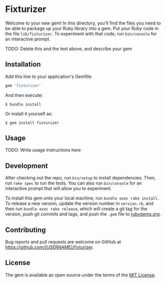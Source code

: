 # Fixturizer

Welcome to your new gem! In this directory, you'll find the files you need to be able to package up your Ruby library into a gem. Put your Ruby code in the file `lib/fixturizer`. To experiment with that code, run `bin/console` for an interactive prompt.

TODO: Delete this and the text above, and describe your gem

## Installation

Add this line to your application's Gemfile:

```ruby
gem 'fixturizer'
```

And then execute:

    $ bundle install

Or install it yourself as:

    $ gem install fixturizer

## Usage

TODO: Write usage instructions here


## Development

After checking out the repo, run `bin/setup` to install dependencies. Then, run `rake spec` to run the tests. You can also run `bin/console` for an interactive prompt that will allow you to experiment.

To install this gem onto your local machine, run `bundle exec rake install`. To release a new version, update the version number in `version.rb`, and then run `bundle exec rake release`, which will create a git tag for the version, push git commits and tags, and push the `.gem` file to [rubygems.org](https://rubygems.org).

## Contributing

Bug reports and pull requests are welcome on GitHub at https://github.com/[USERNAME]/fixturizer.


## License

The gem is available as open source under the terms of the [MIT License](https://opensource.org/licenses/MIT).
